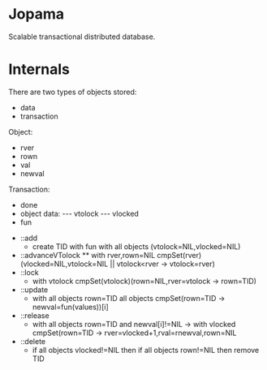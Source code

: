 # Jopama
Scalable transactional distributed database.

# Internals
There are two types of objects stored:
* data
* transaction

Object:
- rver
- rown
- val
- newval

Transaction:
- done
- object data:
--- vtolock
--- vlocked
- fun

* ::add
    * create TID with fun with all objects (vtolock=NIL,vlocked=NIL)
* ::advanceVTolock
    ** with rver,rown=NIL cmpSet(rver)(vlocked=NIL,vtolock=NIL || vtolock<rver -> vtolock=rver)
* ::lock
    * with vtolock cmpSet(vtolock)(rown=NIL,rver=vtolock -> rown=TID)
* ::update
    * with all objects rown=TID all objects cmpSet(rown=TID -> newval=fun(values))[i]
* ::release
    * with all objects rown=TID and newval[i]!=NIL -> with vlocked cmpSet(rown=TID -> rver=vlocked+1,rval=rnewval,rown=NIL
* ::delete
    * if all objects vlocked!=NIL then if all objects rown!=NIL then remove TID
